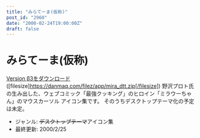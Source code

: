 ```yaml
---
title: "みらてーま(仮称)"
post_id: "2960"
date: "2000-02-24T19:00:00Z"
draft: false
---
```


# みらてーま(仮称)

[Version β3をダウンロード](/filez/app/mira_dtt.zip) ([filesize]https://danmaq.com/filez/app/mira_dtt.zip[/filesize]) 野沢プロト氏の生み出した、ウェブコミック「最強クッキング」のヒロイン「ミラウーちゃん」のマウスカーソル アイコン集です。 そのうちデスクトップテーマ化の予定は未定。 

  * ジャンル: <del>デスクトップテーマ</del>アイコン集
  * 最終更新: 2000/2/25
